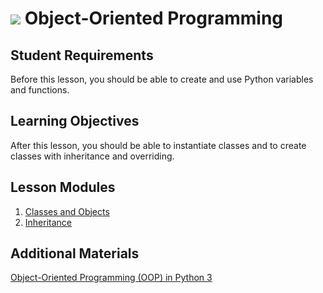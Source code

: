 # ![](https://ga-dash.s3.amazonaws.com/production/assets/logo-9f88ae6c9c3871690e33280fcf557f33.png) Object-Oriented Programming

## Student Requirements

Before this lesson, you should be able to create and use Python variables and functions.

## Learning Objectives

After this lesson, you should be able to instantiate classes and to create classes with inheritance and overriding.

## Lesson Modules

1. [Classes and Objects](modules/classes_and_objects.ipynb)
2. [Inheritance](modules/inheritance.ipynb)

## Additional Materials

[Object-Oriented Programming (OOP) in Python 3](https://realpython.com/python3-object-oriented-programming/)